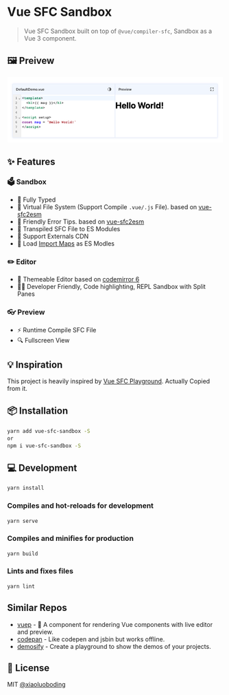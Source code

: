 # Vue SFC Sandbox

> Vue SFC Sandbox built on top of `@vue/compiler-sfc`, Sandbox as a Vue 3 component.

## 🖼️ Preivew

![preview](./preview.png)

## ✨ Features

### 🗳️ Sandbox

* 💪 Fully Typed
* 📁 Virtual File System (Support Compile `.vue/.js` File). based on [vue-sfc2esm](https://github.com/xiaoluoboding/vue-sfc2esm)
* 👬 Friendly Error Tips. based on [vue-sfc2esm](https://github.com/xiaoluoboding/vue-sfc2esm)
* 🧪 Transpiled SFC File to ES Modules
* 🔌 Support Externals CDN
* 🔌 Load [Import Maps](https://github.com/WICG/import-maps) as ES Modles

### ✏️ Editor

* 🎨 Themeable Editor based on [codemirror 6](https://codemirror.net/6/)
* 🧑‍💻 Developer Friendly, Code highlighting, REPL Sandbox with Split Panes

### 👓 Preview

* ⚡️ Runtime Compile SFC File
* 🔍 Fullscreen View

## 💡 Inspiration

This project is heavily inspired by [Vue SFC Playground](https://github.com/vuejs/vue-next/tree/master/packages/sfc-playground). Actually Copied from it.

## 📦 Installation

```bash
yarn add vue-sfc-sandbox -S
or
npm i vue-sfc-sandbox -S
```

## 💻 Development

```bash
yarn install
```

### Compiles and hot-reloads for development

```bash
yarn serve
```

### Compiles and minifies for production

```bash
yarn build
```

### Lints and fixes files

```bash
yarn lint
```

## Similar Repos

* [vuep](https://github.com/QingWei-Li/vuep) - 🎡 A component for rendering Vue components with live editor and preview.
* [codepan](https://github.com/egoist/codepan) - Like codepen and jsbin but works offline.
* [demosify](https://github.com/demosify/demosify) - Create a playground to show the demos of your projects.

## 📄 License

MIT [@xiaoluoboding](https://github.com/xiaoluoboding)
